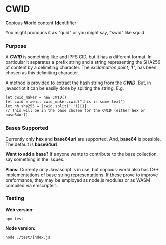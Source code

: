 # CWID

**C**opious **W**orld content **Id**entififier

You might pronouns it as "quid" or you might say, "swid" like squid. 

### Purpose

A ***CWID*** is something like and IPFS CID, but it has a different format. In particular it separates a prefix string and a string representing the SHA256 of content by a delimiting character. The *exclamation point*, **'!'**, has been chosen as this delimiting character.

A method is provided to extract the hash string from the ***CWID***. But, in javascript it can be easily done by spliting the string. E.g.

```
let cwid_maker = new CWID()
let cwid = await cwid_maker.cwid("this is some text")
let hh_sha255 = (cwid.split('!'))[1]
// This will be in the base chosen for the CWID (either hex or base64url).
```

### Bases Supported

Currently only **hex** and **base64url** are supported. And, **base64** is possible. The default is **base64url**.

**Want to add a base?** If anyone wants to contribute to the base collection, say something in the issues. 

**Plans:** Currenty only Javascript is in use, but copious-world also has C++ implementations of base string representations. If these prove to improve preformance, they may be employed as node.js modules or as WASM compiled via emscripten.

### Testing

**Web version:** 
```
npm test
```

**Node version:**
```
node ./test/index.js
```

